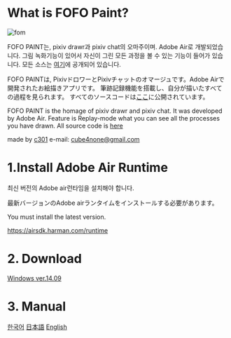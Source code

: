 
# What is FOFO Paint?

![fom](https://user-images.githubusercontent.com/15816034/172035065-64e1309f-e24e-4b46-a846-ae204c7d2349.png)

FOFO PAINT는, pixiv drawr과 pixiv chat의 오마주이며. Adobe Air로 개발되었습니다.
그림 녹화기능이 있어서 자신이 그린 모든 과정을 볼 수 있는 기능이 들어가 있습니다.
모든 소스는 [여기](https://github.com/guljam/fofopaint-source)에 공개되어 있습니다.

FOFO PAINTは, PixivドロワーとPixivチャットのオマージュです。Adobe Airで開発されたお絵描きアプリです。
筆跡記録機能を搭載し、自分が描いたすべての過程を見られます。
すべてのソースコードは[ここ](https://github.com/guljam/fofopaint-source)に公開されています。


FOFO PAINT is the homage of pixiv drawr and pixiv chat. It was developed by Adobe Air.
Feature is Replay-mode what you can see all the processes you have drawn.
All source code is [here](https://github.com/guljam/fofopaint-source)


made by [c301](twitter.com/ninanoninini) e-mail: cube4none@gmail.com

# 1.Install Adobe Air Runtime
최신 버전의 Adobe air런타임을 설치해야 합니다.

最新バージョンのAdobe airランタイムをインストールする必要があります。

You must install the latest version.

https://airsdk.harman.com/runtime

# 2. Download
 [Windows ver.14.09](https://github.com/guljam/2020FlashPaint/releases/download/setup/fofoPaint.exe)

# 3. Manual
  [한국어](https://github.com/guljam/2020FlashPaint/wiki/FOFO-Paint-%EC%84%A4%EB%AA%85%EC%84%9C)
  [日本語](https://github.com/guljam/2020FlashPaint/wiki/FOFO-Paint-%E3%83%9E%E3%83%8B%E3%83%A5%E3%82%A2%E3%83%AB)
  [English](https://github.com/guljam/2020FlashPaint/wiki/FOFO-Paint-manual)
